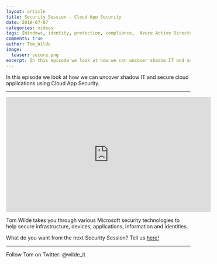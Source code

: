 ```yaml
---
layout: article
title: Security Session - Cloud App Security
date: 2018-07-07
categories: videos
tags: [Windows, identity, protection, compliance,  Azure Active Directory, security, security session, cas, cloud app security, apps]
comments: true
author: Tom_Wilde
image:
  teaser: secure.png
excerpt: In this episode we look at how we can uncover shadow IT and secure cloud applications using Cloud App Security.
---
```


In this episode we look at how we can uncover shadow IT and secure cloud applications using Cloud App Security.

----------

<iframe width="560" height="315" src="https://www.youtube.com/embed/e39fhloXoyM" frameborder="0" allow="autoplay; encrypted-media" allowfullscreen></iframe>

Tom Wilde takes you through various Microsoft security technologies to help secure infrastructure, devices, applications, information and identities. 

What do you want from the next Security Session? Tell us [here!](http://aka.ms/SecuritySessionVote)

----------

Follow Tom on Twitter: @wilde_it   
